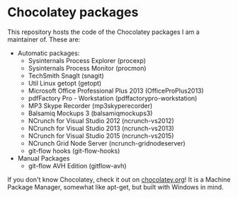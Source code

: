 Chocolatey packages
=============

This repository hosts the code of the Chocolatey packages I am a maintainer of. These are:  

- Automatic packages:
    - Sysinternals Process Explorer (procexp)
    - Sysinternals Process Monitor (procmon)
    - TechSmith SnagIt (snagit)
    - Util Linux getopt (getopt)
    - Microsoft Office Professional Plus 2013 (OfficeProPlus2013)
    - pdfFactory Pro - Workstation (pdffactorypro-workstation)
    - MP3 Skype Recorder (mp3skyperecorder)
    - Balsamiq Mockups 3 (balsamiqmockups3)
    - NCrunch for Visual Studio 2012 (ncrunch-vs2012)
    - NCrunch for Visual Studio 2013 (ncrunch-vs2013)
    - NCrunch for Visual Studio 2015 (ncrunch-vs2015)
    - NCrunch Grid Node Server (ncrunch-gridnodeserver)
    - git-flow hooks (git-flow-hooks)
- Manual Packages
    - git-flow AVH Edition (gitflow-avh)

If you don't know Chocolatey, check it out on [chocolatey.org](http://chocolatey.org)! It is a Machine Package Manager, somewhat like apt-get, but built with Windows in mind.